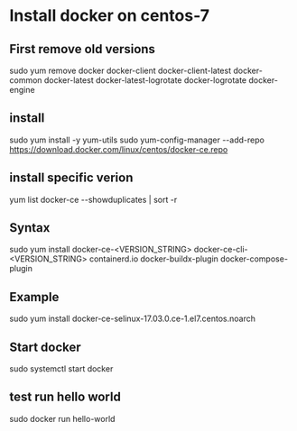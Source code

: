 # Install docker on centos-7

## First remove old versions
sudo yum remove docker docker-client docker-client-latest docker-common docker-latest docker-latest-logrotate docker-logrotate docker-engine

## install

sudo yum install -y yum-utils
sudo yum-config-manager --add-repo https://download.docker.com/linux/centos/docker-ce.repo

## install specific verion

yum list docker-ce --showduplicates | sort -r

## Syntax
sudo yum install docker-ce-<VERSION_STRING> docker-ce-cli-<VERSION_STRING> containerd.io docker-buildx-plugin docker-compose-plugin

## Example
sudo yum install docker-ce-selinux-17.03.0.ce-1.el7.centos.noarch

## Start docker
sudo systemctl start docker

## test run hello world
sudo docker run hello-world
